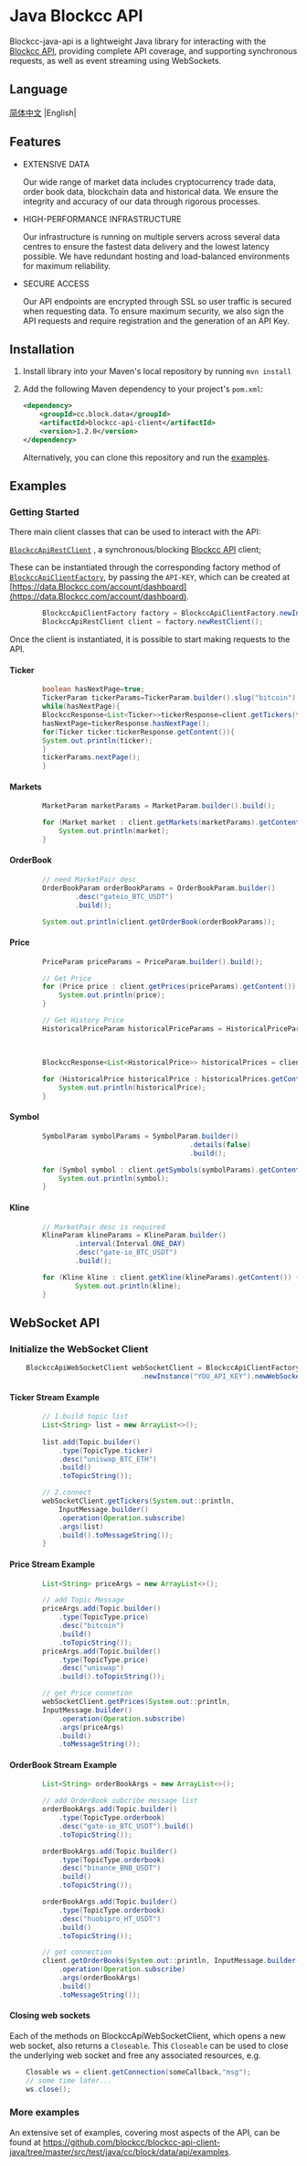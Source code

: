 # Java Blockcc API

Blockcc-java-api is a lightweight Java library for interacting with the [Blockcc API](https://blockcc.gitee.io/blockcc-api-document/zh_CN/), providing complete API coverage, and supporting synchronous requests, as well as event streaming using WebSockets.

## Language

[简体中文](https://github.com/blockcc/blockcc-api-client-java/blob/master/README.zh-CN.md) |English|
## Features

- EXTENSIVE DATA

  Our wide range of market data includes cryptocurrency trade data, order book data, blockchain data and historical data. We ensure the integrity and accuracy of our data through rigorous processes. 

- HIGH-PERFORMANCE INFRASTRUCTURE

  Our infrastructure is running on multiple servers across several data centres to ensure the fastest data delivery and the lowest latency possible. We have redundant hosting and load-balanced environments for maximum reliability.

- SECURE ACCESS

  Our API endpoints are encrypted through SSL so user traffic is secured when requesting data. To ensure maximum security, we also sign the API requests and require registration and the generation of an API Key. 

## Installation

1. Install library into your Maven's local repository by running `mvn install`

2. Add the following Maven dependency to your project's `pom.xml`:

   ```xml
   <dependency>
       <groupId>cc.block.data</groupId>
       <artifactId>blockcc-api-client</artifactId>
       <version>1.2.0</version>
   </dependency>
   ```

   Alternatively, you can clone this repository and run the [examples](https://github.com/blockcc/blockcc-api-client-java/tree/master/src/test/java/cc/block/data/api/examples).

## Examples

### Getting Started

There  main client classes that can be used to interact with the API:

[`BlockccApiRestClient`](https://github.com/blockcc/blockcc-api-client-java/blob/master/src/main/java/cc/block/data/api/BlockccApiRestClient.java) , a synchronous/blocking [Blockcc API](https://blockcc.gitee.io/blockcc-api-document/en_US/#rest-api-2) client;

These can be instantiated through the corresponding factory method of [`BlockccApiClientFactory`](https://github.com/blockcc/blockcc-api-client-java/blob/master/src/main/java/cc/block/data/api/BlockccApiClientFactory.java), by passing the `API-KEY`, which can be created at [https://data.Blockcc.com/account/dashboard](https://data.Blockcc.com/account/dashboard).

```java
        BlockccApiClientFactory factory = BlockccApiClientFactory.newInstance("YOU_API_KEY");
        BlockccApiRestClient client = factory.newRestClient();
```

Once the client is instantiated, it is possible to start making requests to the API.

#### Ticker

```java
        boolean hasNextPage=true;
        TickerParam tickerParams=TickerParam.builder().slug("bitcoin").size(100).build();
        while(hasNextPage){
        BlockccResponse<List<Ticker>>tickerResponse=client.getTickers(tickerParams);
        hasNextPage=tickerResponse.hasNextPage();
        for(Ticker ticker:tickerResponse.getContent()){
        System.out.println(ticker);
        }
        tickerParams.nextPage();
        }
```

#### Markets

```java
        MarketParam marketParams = MarketParam.builder().build();

        for (Market market : client.getMarkets(marketParams).getContent()) {
        	System.out.println(market);
        }
```

#### OrderBook

```java
        // need MarketPair desc
        OrderBookParam orderBookParams = OrderBookParam.builder()
                .desc("gateio_BTC_USDT")
                .build();

        System.out.println(client.getOrderBook(orderBookParams));
```

#### Price

```java
        PriceParam priceParams = PriceParam.builder().build();

        // Get Price
        for (Price price : client.getPrices(priceParams).getContent()) {
            System.out.println(price);
        }

        // Get History Price
        HistoricalPriceParam historicalPriceParams = HistoricalPriceParam.builder()
                                                                        .slug("ethereum")
                                                                        .build();

        BlockccResponse<List<HistoricalPrice>> historicalPrices = client.getHistoricalPrice(historicalPriceParams);
        
        for (HistoricalPrice historicalPrice : historicalPrices.getContent()) {
            System.out.println(historicalPrice);
        }
```

#### Symbol

```java
        SymbolParam symbolParams = SymbolParam.builder()
                                            .details(false)
                                            .build();

        for (Symbol symbol : client.getSymbols(symbolParams).getContent()) {
            System.out.println(symbol);
        }
```

#### Kline

```java
        // MarketPair desc is required
        KlineParam klineParams = KlineParam.builder()
                .interval(Interval.ONE_DAY)
                .desc("gate-io_BTC_USDT")
                .build();

        for (Kline kline : client.getKline(klineParams).getContent()) {
                System.out.println(kline);
        }
```

## WebSocket API

### Initialize the WebSocket Client

```java
    BlockccApiWebSocketClient webSocketClient = BlockccApiClientFactory
    							.newInstance("YOU_API_KEY").newWebSocketClient();
```

#### Ticker Stream Example

```java
        // 1.build topic list
        List<String> list = new ArrayList<>();
        
        list.add(Topic.builder()
            .type(TopicType.ticker)
            .desc("uniswap_BTC_ETH")
            .build()
            .toTopicString());

        // 2.connect 
        webSocketClient.getTickers(System.out::println,
            InputMessage.builder()
            .operation(Operation.subscribe)
            .args(list)
            .build().toMessageString());
        }
```

#### Price Stream Example

```java
        List<String> priceArgs = new ArrayList<>();

        // add Topic Message
        priceArgs.add(Topic.builder()
            .type(TopicType.price)
            .desc("bitcoin")
            .build()
            .toTopicString());
        priceArgs.add(Topic.builder()
            .type(TopicType.price)
            .desc("uniswap")
            .build().toTopicString());

        // get Price connetion
        webSocketClient.getPrices(System.out::println,
        InputMessage.builder()
            .operation(Operation.subscribe)
            .args(priceArgs)
            .build()
            .toMessageString());
```

#### OrderBook Stream Example

```java
        List<String> orderBookArgs = new ArrayList<>();

        // add OrderBook subcribe message list
        orderBookArgs.add(Topic.builder()
            .type(TopicType.orderbook)
            .desc("gate-io_BTC_USDT").build()
            .toTopicString());

        orderBookArgs.add(Topic.builder()
            .type(TopicType.orderbook)
            .desc("binance_BNB_USDT")
            .build()
            .toTopicString());

        orderBookArgs.add(Topic.builder()
            .type(TopicType.orderbook)
            .desc("huobipro_HT_USDT")
            .build()
            .toTopicString());

        // get connection
        client.getOrderBooks(System.out::println, InputMessage.builder()
            .operation(Operation.subscribe)
            .args(orderBookArgs)
            .build()
            .toMessageString());
```

#### Closing web sockets

Each of the methods on BlockccApiWebSocketClient, which opens a new web socket, also returns a `Closeable`.
This `Closeable` can be used to close the underlying web socket and free any associated resources, e.g.

```java
	Closable ws = client.getConnection(someCallback,"msg");
	// some time later...
	ws.close();
```

### More examples

An extensive set of examples, covering most aspects of the API, can be found at https://github.com/blockcc/blockcc-api-client-java/tree/master/src/test/java/cc/block/data/api/examples.
